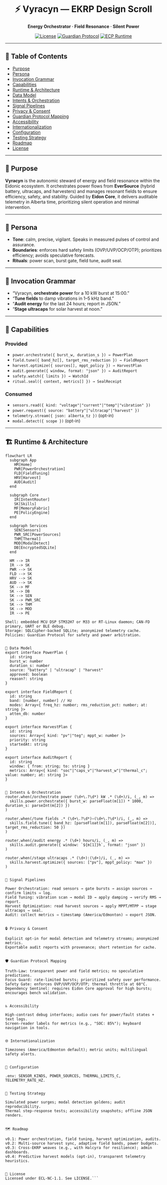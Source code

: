 <div align="center">

# ⚡ Vyracyn — EKRP Design Scroll

**Energy Orchestrator · Field Resonance · Silent Power**

[![License](https://img.shields.io/static/v1?label=License&message=ECL-NC%201.1&color=111111)](../../LICENSE)
[![Guardian Protocol](https://img.shields.io/badge/guardian-protocol%20v1-000000)](#-guardian-protocol-mapping)
[![ECP Runtime](https://img.shields.io/badge/runtime-ECP-4b0082)](#-runtime--architecture)

</div>

---

## 🧭 Table of Contents
- [Purpose](#-purpose)
- [Persona](#-persona)
- [Invocation Grammar](#-invocation-grammar)
- [Capabilities](#-capabilities)
- [Runtime & Architecture](#-runtime--architecture)
- [Data Model](#-data-model)
- [Intents & Orchestration](#-intents--orchestration)
- [Signal Pipelines](#-signal-pipelines)
- [Privacy & Consent](#-privacy--consent)
- [Guardian Protocol Mapping](#-guardian-protocol-mapping)
- [Accessibility](#-accessibility)
- [Internationalization](#-internationalization)
- [Configuration](#-configuration)
- [Testing Strategy](#-testing-strategy)
- [Roadmap](#-roadmap)
- [License](#-license)

---

## 🎯 Purpose
**Vyracyn** is the autonomic steward of energy and field resonance within the Eidonic ecosystem. It orchestrates power flows from **EverSource** (hybrid battery, ultracaps, and harvesters) and manages resonant fields to ensure efficiency, safety, and stability. Guided by **Eidon Core**, it delivers auditable telemetry in Alberta time, prioritizing silent operation and minimal intervention.

---

## 🧪 Persona
- **Tone**: calm, precise, vigilant. Speaks in measured pulses of control and assurance.
- **Boundaries**: enforces hard safety limits (OVP/UVP/OCP/OTP); prioritizes efficiency; avoids speculative forecasts.
- **Rituals**: power scan, burst gate, field tune, audit seal.

---

## 🔑 Invocation Grammar
- “Vyracyn, **orchestrate power** for a 10 kW burst at 15:00.”
- “**Tune fields** to damp vibrations in 1–5 kHz band.”
- “**Audit energy** for the last 24 hours; report in JSON.”
- “**Stage ultracaps** for solar harvest at noon.”

---

## 🧩 Capabilities

### Provided
- `power.orchestrate({ burst_w, duration_s }) → PowerPlan`
- `field.tune({ band_hz[], target_rms_reduction }) → FieldReport`
- `harvest.optimize({ sources[], mppt_policy }) → HarvestPlan`
- `audit.generate({ window, format: "json" }) → AuditReport`
- `safety.watch({ limits }) → WatchId`
- `ritual.seal({ context, metrics[] }) → SealReceipt`

### Consumed
- `sensors.read({ kind: "voltage"|"current"|"temp"|"vibration" })`
- `power.request({ source: "battery"|"ultracap"|"harvest" })`
- `telemetry.stream({ json: alberta_tz })` (opt-in)
- `modal.detect({ scope })` (opt-in)

---

## 🏗 Runtime & Architecture

```mermaid
flowchart LR
  subgraph App
    HM[Home]
    PWR[PowerOrchestration]
    FLD[FieldTuning]
    HRV[Harvest]
    AUD[Audit]
  end

  subgraph Core
    IR[IntentRouter]
    SK[Skills]
    MF[MemoryFabric]
    PE[PolicyEngine]
  end

  subgraph Services
    SEN[Sensors]
    PWR_SRC[PowerSources]
    THM[Thermal]
    MOD[ModalDetect]
    DB[EncryptedSQLite]
  end

  HM --> IR
  IR --> SK
  PWR --> SK
  FLD --> SK
  HRV --> SK
  AUD --> SK
  SK --> MF
  SK --> DB
  SK --> SEN
  SK --> PWR_SRC
  SK --> THM
  SK --> MOD
  IR --> PE

Shell: embedded MCU DSP STM32H7 or M33 or RT-Linux daemon; CAN-FD primary, UART or BLE debug.
Storage: SQLCipher-backed SQLite; anonymized telemetry cache.
Policies: Guardian Protocol for safety and power arbitration.


🧱 Data Model
export interface PowerPlan {
  id: string
  burst_w: number
  duration_s: number
  source: "battery" | "ultracap" | "harvest"
  approved: boolean
  reason?: string
}

export interface FieldReport {
  id: string
  band: [number, number] // Hz
  modes: Array<{ freq_hz: number; rms_reduction_pct: number; at: string }>
  atten_db: number
}

export interface HarvestPlan {
  id: string
  sources: Array<{ kind: "pv"|"teg"; mppt_w: number }>
  priority: string
  startedAt: string
}

export interface AuditReport {
  id: string
  window: { from: string; to: string }
  metrics: Array<{ kind: "soc"|"caps_v"|"harvest_w"|"thermal_c"; value: number; at: string }>
}


🧠 Intents & Orchestration
router.when(/orchestrate power (\d+\.?\d*) kW .* (\d+)/i, (_, m) =>
  skills.power.orchestrate({ burst_w: parseFloat(m[1]) * 1000, duration_s: parseInt(m[2]) })
)

router.when(/tune fields .* (\d+\.?\d*)–(\d+\.?\d*)/i, (_, m) =>
  skills.field.tune({ band_hz: [parseFloat(m[1]), parseFloat(m[2])], target_rms_reduction: 50 })
)

router.when(/audit energy .* (\d+) hours/i, (_, m) =>
  skills.audit.generate({ window: `${m[1]}h`, format: "json" })
)

router.when(/stage ultracaps .* (\d+):(\d+)/i, (_, m) =>
  skills.harvest.optimize({ sources: ["pv"], mppt_policy: "max" })
)


🔄 Signal Pipelines

Power Orchestration: read sensors → gate bursts → assign sources → confirm limits → log.
Field Tuning: vibration scan → modal ID → apply damping → verify RMS → report.
Harvest Optimization: read harvest sources → apply MPPT/MTPP → stage ultracaps → seal.
Audit: collect metrics → timestamp (America/Edmonton) → export JSON.


🔒 Privacy & Consent

Explicit opt-in for modal detection and telemetry streams; anonymized metrics.
Exportable audit reports with provenance; short retention for cache.


🛡 Guardian Protocol Mapping

Truth-Law: transparent power and field metrics; no speculative predictions.
Focus Guard: rate-limited bursts; prioritized safety over performance.
Safety Gate: enforces OVP/UVP/OCP/OTP; thermal throttle at 60°C.
Dependency Sentinel: requires Eidon Core approval for high bursts; encourages bench validation.


♿ Accessibility

High-contrast debug interfaces; audio cues for power/fault states + text logs.
Screen-reader labels for metrics (e.g., "SOC: 85%"); keyboard navigation in tools.


🌐 Internationalization

Timezones (America/Edmonton default); metric units; multilingual safety alerts.


🔧 Configuration

.env: SENSOR_KINDS, POWER_SOURCES, THERMAL_LIMITS_C, TELEMETRY_RATE_HZ.


🧪 Testing Strategy

Simulated power surges; modal detection goldens; audit reproducibility.
Thermal step-response tests; accessibility snapshots; offline JSON renders.


🗺 Roadmap

v0.1: Power orchestration, field tuning, harvest optimization, audits.
v0.2: Multi-source harvest sync, adaptive field bands, power budgets.
v0.3: Cross-EKRP weaves (e.g., with Halcyra for resilience); admin dashboards.
v0.4: Predictive harvest models (opt-in), transparent telemetry heuristics.


📄 License
Licensed under ECL-NC-1.1. See LICENSE.```